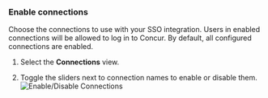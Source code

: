 ### Enable connections

Choose the connections to use with your SSO integration. Users in enabled connections will be allowed to log in to Concur. By default, all configured connections are enabled.

1. Select the **Connections** view.

2. Toggle the sliders next to connection names to enable or disable them.
![Enable/Disable Connections](https://auth0.com/docs/media/articles/dashboard/sso-integrations/settings-connections-concur.png)